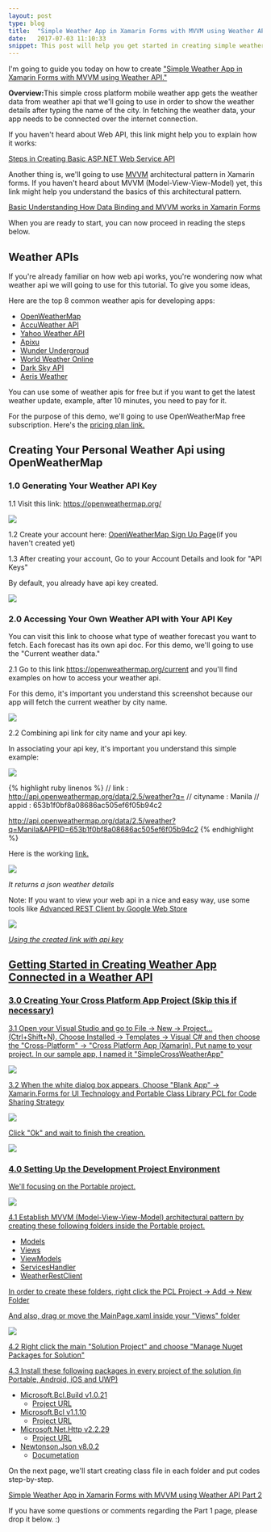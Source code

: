 ```yaml
---
layout: post
type: blog
title:  "Simple Weather App in Xamarin Forms with MVVM using Weather API Part 1"
date:   2017-07-03 11:10:33
snippet: This post will help you get started in creating simple weather app in xamarin forms connected on a weather api
---
```


I'm going to guide you today on how to create <a href="/2017/07/03/simple-weather-app-in-xamarin-forms-with-mvvm-using-weather-api-part1">"Simple Weather App in Xamarin Forms with MVVM using Weather API."</a>

<strong>Overview:</strong>This simple cross platform mobile weather app gets the weather data from weather api that we'll going to use in order to show the weather details after typing the name of the city. In fetching the weather data, your app needs to be connected over the internet connection.

If you haven't heard about Web API, this link might help you to explain how it works: 

<a href="https://deanilvincent.github.io/2017/05/16/steps-in-creating-basic-aspnet-web-service-api/">Steps in Creating Basic ASP.NET Web Service API</a>

Another thing is, we'll going to use <a href="https://deanilvincent.github.io/2017/06/03/basic-understanding-of-mvvm-and-databinding-in-xamarin-forms/">MVVM</a> architectural pattern in Xamarin forms. If you haven't heard about MVVM (Model-View-View-Model) yet, this link might help you understand the basics of this architectural pattern.

<a href="https://deanilvincent.github.io/2017/06/03/basic-understanding-of-mvvm-and-databinding-in-xamarin-forms/">Basic Understanding How Data Binding and MVVM works in Xamarin Forms</a>

When you are ready to start, you can now proceed in reading the steps below.

## Weather APIs

If you're already familiar on how web api works, you're wondering now what weather api we will going to use for this tutorial. To give you some ideas, 

Here are the top 8 common weather apis for developing apps:

- <a href="http://www.openweathermap.com/">OpenWeatherMap</a> 
- <a href="http://apidev.accuweather.com/developers/">AccuWeather API</a>
- <a href="https://developer.yahoo.com/weather/">Yahoo Weather API</a>
- <a href="https://www.apixu.com/">Apixu</a>
- <a href="https://www.wunderground.com/weather/api/">Wunder Undergroud</a>
- <a href="https://developer.worldweatheronline.com/api/">World Weather Online</a>
- <a href="https://darksky.net/dev/">Dark Sky API</a>
- <a href="https://www.aerisweather.com/develop/">Aeris Weather</a>

You can use some of weather apis for free but if you want to get the latest weather update, example, after 10 minutes, you need to pay for it. 

For the purpose of this demo, we'll going to use OpenWeatherMap free subscription. Here's the <a href="https://openweathermap.org/price">pricing plan link.</a>

## Creating Your Personal Weather Api using OpenWeatherMap 

### 1.0 Generating Your Weather API Key

1.1 Visit this link: <a href="https://openweathermap.org/">https://openweathermap.org/</a>

<img src="https://user-images.githubusercontent.com/10904957/27801416-7f8ce786-6050-11e7-975f-44c89764bddd.png"/>

1.2 Create your account here: <a href="https://home.openweathermap.org/users/sign_up">OpenWeatherMap Sign Up Page</a>(if you haven't created yet)

1.3 After creating your account, Go to your Account Details and look for "API Keys"

By default, you already have api key created. 

<img src="https://user-images.githubusercontent.com/10904957/27801820-b72a4d3a-6052-11e7-8224-db6373192287.png"/>

### 2.0 Accessing Your Own Weather API with Your API Key

You can visit this link to choose what type of weather forecast you want to fetch. Each forecast has its own api doc. For this demo, we'll going to use the "Current weather data."

2.1 Go to this link <a href="https://openweathermap.org/current">https://openweathermap.org/current</a> and you'll find examples on how to access your weather api.

For this demo, it's important you understand this screenshot because our app will fetch the current weather by city name.

<img src="https://user-images.githubusercontent.com/10904957/27802079-25de5b8a-6054-11e7-8a5b-65025eaeb196.png"/>

2.2 Combining api link for city name and your api key.

In associating your api key, it's important you understand this simple example:

<img src="https://user-images.githubusercontent.com/10904957/27802471-8c15208a-6056-11e7-87ae-35b5cd0796d9.png"/>

{% highlight ruby linenos %}
// link     :   http://api.openweathermap.org/data/2.5/weather?q=
// cityname :   Manila
// appid    :   653b1f0bf8a08686ac505ef6f05b94c2

http://api.openweathermap.org/data/2.5/weather?q=Manila&APPID=653b1f0bf8a08686ac505ef6f05b94c2
{% endhighlight %}

Here is the working <a href="http://api.openweathermap.org/data/2.5/weather?q=Manila&APPID=653b1f0bf8a08686ac505ef6f05b94c2">link.</a>

<img src="https://user-images.githubusercontent.com/10904957/27802669-cf351c3e-6057-11e7-94ff-475d46372dc0.png"/>

<i>It returns a json weather details</i>

Note: If you want to view your web api in a nice and easy way, use some tools like <a href="https://chrome.google.com/webstore/detail/advanced-rest-client/hgmloofddffdnphfgcellkdfbfbjeloo">Advanced REST Client by Google Web Store

<img src="https://user-images.githubusercontent.com/10904957/27834185-787ae458-6108-11e7-8678-abb57fd28312.png"/>

<i>Using the created link with api key</i>

## Getting Started in Creating Weather App Connected in a Weather API

### 3.0 Creating Your Cross Platform App Project (Skip this if necessary)

3.1 Open your Visual Studio and go to File -> New -> Project... (Ctrl+Shift+N). Choose Installed -> Templates -> Visual C# and then choose the "Cross-Platform" -> "Cross Platform App (Xamarin). Put name to your project. In our sample app, I named it "SimpleCrossWeatherApp"

<img src="https://user-images.githubusercontent.com/10904957/27829405-466fcf9c-6076-11e7-9123-992011f628cd.PNG"/>

3.2 When the white dialog box appears, Choose "Blank App" -> Xamarin.Forms for UI Technology and Portable Class Library PCL for Code Sharing Strategy

<img src="https://user-images.githubusercontent.com/10904957/27829407-4831f9fe-6076-11e7-9ef5-e1e6cb5c4a85.PNG"/>

Click "Ok" and wait to finish the creation.

<img src="https://user-images.githubusercontent.com/10904957/27830625-1d06ba66-607c-11e7-9b06-f7a997fed927.PNG"/>

### 4.0 Setting Up the Development Project Environment

We'll focusing on the Portable project.

<img src="https://user-images.githubusercontent.com/10904957/27830921-5fd07714-607d-11e7-9923-6ee83056667d.PNG"/>

4.1 Establish MVVM (Model-View-View-Model) architectural pattern by creating these following folders inside the Portable project.

- Models
- Views
- ViewModels
- ServicesHandler
- WeatherRestClient

In order to create these folders, right click the PCL Project -> Add -> New Folder

And also, drag or move the MainPage.xaml inside your "Views" folder

<img src="https://user-images.githubusercontent.com/10904957/27831287-e1261764-607e-11e7-8c04-ce1cad99db3a.PNG"/>

4.2 Right click the main "Solution Project" and choose "Manage Nuget Packages for Solution" 

4.3 Install these following packages in every project of the solution (in Portable, Android, iOS and UWP)

- <a href="https://www.nuget.org/packages/Microsoft.Bcl.Build/">Microsoft.Bcl.Build v1.0.21</a>
    - <a href="http://go.microsoft.com/fwlink/?LinkID=296436">Project URL</a>
- <a href="https://www.nuget.org/packages/Microsoft.Bcl/">Microsoft.Bcl v1.1.10</a>
    - <a href="http://go.microsoft.com/fwlink/?LinkID=280057">Project URL</a>
- <a href="https://www.nuget.org/packages/Microsoft.Net.Http/">Microsoft.Net.Http v2.2.29</a>
    - <a href="http://go.microsoft.com/fwlink/?LinkID=280055">Project URL</a>
- <a href="https://www.nuget.org/packages/newtonsoft.json/">Newtonson.Json v8.0.2</a>
    - <a href="http://www.newtonsoft.com/json/help/html/Introduction.htm">Documetation</a>

On the next page, we'll start creating class file in each folder and put codes step-by-step. 

<a href="https://deanilvincent.github.io/2017/07/03/simple-weather-app-in-xamarin-forms-with-mvvm-using-weather-api-part2/">Simple Weather App in Xamarin Forms with MVVM using Weather API Part 2</a>

If you have some questions or comments regarding the Part 1 page, please drop it below. :)

